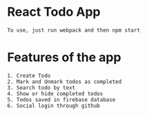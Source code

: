 # React Todo App
`To use, just run webpack and then npm start`


# Features of the app
```
1. Create Todo 
2. Mark and Unmark todos as completed 
3. Search todo by text 
4. Show or hide completed todos 
5. Todos saved in firebase database 
6. Social login through github 
```